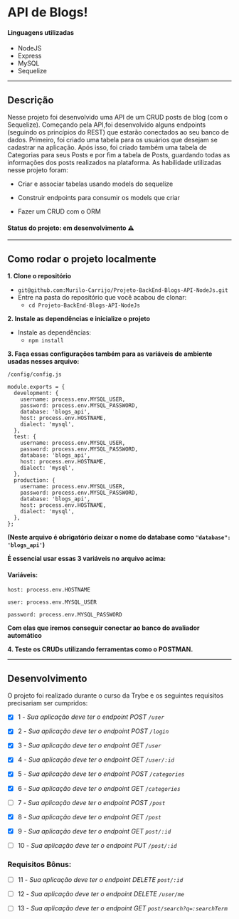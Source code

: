 # API de Blogs!

#### Linguagens utilizadas

  * NodeJS
  * Express
  * MySQL
  * Sequelize

---

## Descrição

Nesse projeto foi desenvolvido uma API de um CRUD posts de blog (com o Sequelize).
Começando pela API,foi desenvolvido alguns endpoints (seguindo os princípios do REST) que estarão conectados ao seu banco de dados.
Primeiro, foi criado uma tabela para os usuários que desejam se cadastrar na aplicação. Após isso, foi criado também uma tabela de Categorias para seus Posts e por fim a tabela de Posts, guardando todas as informações dos posts realizados na plataforma.
As habilidade utilizadas nesse projeto foram:

  - Criar e associar tabelas usando models do sequelize

  - Construir endpoints para consumir os models que criar

  - Fazer um CRUD com o ORM

#### Status do projeto: em desenvolvimento ⚠️

---

## Como rodar o projeto localmente

**1. Clone o repositório**
  * `git@github.com:Murilo-Carrijo/Projeto-BackEnd-Blogs-API-NodeJs.git`
  * Entre na pasta do repositório que você acabou de clonar:
    * `cd Projeto-BackEnd-Blogs-API-NodeJs`

**2. Instale as dependências e inicialize o projeto**
  * Instale as dependências:
    * `npm install`

**3. Faça essas configurações também para as variáveis de ambiente usadas nesses arquivo:**

`/config/config.js`

```
module.exports = {
  development: {
    username: process.env.MYSQL_USER,
    password: process.env.MYSQL_PASSWORD,
    database: 'blogs_api',
    host: process.env.HOSTNAME,
    dialect: 'mysql',
  },
  test: {
    username: process.env.MYSQL_USER,
    password: process.env.MYSQL_PASSWORD,
    database: 'blogs_api',
    host: process.env.HOSTNAME,
    dialect: 'mysql',
  },
  production: {
    username: process.env.MYSQL_USER,
    password: process.env.MYSQL_PASSWORD,
    database: 'blogs_api',
    host: process.env.HOSTNAME,
    dialect: 'mysql',
  },
};
```

**(Neste arquivo é obrigatório deixar o nome do database como `"database": 'blogs_api'`)**

**É essencial usar essas 3 variáveis no arquivo acima:**

#### Variáveis:

`host: process.env.HOSTNAME`

`user: process.env.MYSQL_USER`

`password: process.env.MYSQL_PASSWORD`

**Com elas que iremos conseguir conectar ao banco do avaliador automático**

**4. Teste os CRUDs utilizando ferramentas como o POSTMAN.**

---

## Desenvolvimento

O projeto foi realizado durante o curso da Trybe e os seguintes requisitos precisariam ser cumpridos: 

  - [X] 1 - _Sua aplicação deve ter o endpoint POST `/user`_

  - [X] 2 - _Sua aplicação deve ter o endpoint POST `/login`_

  - [X] 3 - _Sua aplicação deve ter o endpoint GET `/user`_

  - [X] 4 - _Sua aplicação deve ter o endpoint GET `/user/:id`_

  - [X] 5 - _Sua aplicação deve ter o endpoint POST `/categories`_

  - [X] 6 - _Sua aplicação deve ter o endpoint GET `/categories`_

  - [ ] 7 - _Sua aplicação deve ter o endpoint POST `/post`_

  - [X] 8 - _Sua aplicação deve ter o endpoint GET `/post`_

  - [X] 9 - _Sua aplicação deve ter o endpoint GET `post/:id`_

  - [ ] 10 - _Sua aplicação deve ter o endpoint PUT `/post/:id`_
  
  ### Requisitos Bônus:

  - [ ] 11 - _Sua aplicação deve ter o endpoint DELETE `post/:id`_

  - [ ] 12 - _Sua aplicação deve ter o endpoint DELETE `/user/me`_

  - [ ] 13 - _Sua aplicação deve ter o endpoint GET `post/search?q=:searchTerm`_

